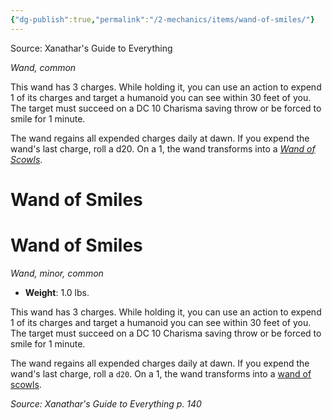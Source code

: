 ```yaml
---
{"dg-publish":true,"permalink":"/2-mechanics/items/wand-of-smiles/"}
---
```


Source: Xanathar's Guide to Everything

_Wand, common_

This wand has 3 charges. While holding it, you can use an action to expend 1 of its charges and target a humanoid you can see within 30 feet of you. The target must succeed on a DC 10 Charisma saving throw or be forced to smile for 1 minute.

The wand regains all expended charges daily at dawn. If you expend the wand's last charge, roll a d20. On a 1, the wand transforms into a _[Wand of Scowls](http://dnd5e.wikidot.com/wondrous-items:wand-of-scowls)_.


<div class="transclusion internal-embed is-loaded"><div class="markdown-embed">

<div class="markdown-embed-title">

# Wand of Smiles

</div>



# Wand of Smiles
*Wand, minor, common*  

- **Weight**: 1.0 lbs.

This wand has 3 charges. While holding it, you can use an action to expend 1 of its charges and target a humanoid you can see within 30 feet of you. The target must succeed on a DC 10 Charisma saving throw or be forced to smile for 1 minute.

The wand regains all expended charges daily at dawn. If you expend the wand's last charge, roll a `d20`. On a 1, the wand transforms into a [wand of scowls](compendium/items/wand-of-scowls-xge.md).

*Source: Xanathar's Guide to Everything p. 140*

</div></div>
